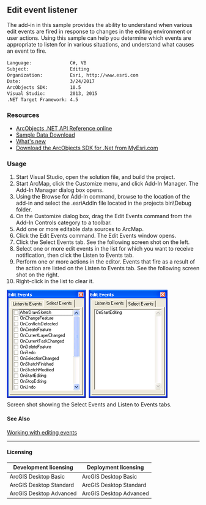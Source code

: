 ## Edit event listener

The add-in in this sample provides the ability to understand when various edit events are fired in response to changes in the editing environment or user actions. Using this sample can help you determine which events are appropriate to listen for in various situations, and understand what causes an event to fire.  


<!-- TODO: Fill this section below with metadata about this sample-->
```
Language:              C#, VB
Subject:               Editing
Organization:          Esri, http://www.esri.com
Date:                  3/24/2017
ArcObjects SDK:        10.5
Visual Studio:         2013, 2015
.NET Target Framework: 4.5
```

### Resources

* [ArcObjects .NET API Reference online](http://desktop.arcgis.com/en/arcobjects/latest/net/webframe.htm)  
* [Sample Data Download](../../releases)  
* [What's new](http://desktop.arcgis.com/en/arcobjects/latest/net/webframe.htm#05247c04-bfd9-4e36-ae09-bc6e833c3b14.htm)  
* [Download the ArcObjects SDK for .Net from MyEsri.com](https://my.esri.com/)  

### Usage
1. Start Visual Studio, open the solution file, and build the project.  
1. Start ArcMap, click the Customize menu, and click Add-In Manager. The Add-In Manager dialog box opens.  
1. Using the Browse for Add-In command, browse to the location of the add-in and select the .esriAddIn file located in the projects bin\Debug folder.   
1. On the Customize dialog box, drag the Edit Events command from the Add-In Controls category to a toolbar.  
1. Add one or more editable data sources to ArcMap.  
1. Click the Edit Events command. The Edit Events window opens.  
1. Click the Select Events tab. See the following screen shot on the left.  
1. Select one or more edit events in the list for which you want to receive notification, then click the Listen to Events tab.  
1. Perform one or more actions in the editor. Events that fire as a result of the action are listed on the Listen to Events tab. See the following screen shot on the right.  
1. Right-click in the list to clear it.  



![Screen shot showing the Select Events and Listen to Events tabs.](images/pic1.png)  
Screen shot showing the Select Events and Listen to Events tabs.  




#### See Also  
[Working with editing events](http://desktop.arcgis.com/search/?q=Working%20with%20editing%20events&p=0&language=en&product=arcobjects-sdk-dotnet&version=&n=15&collection=help)  


---------------------------------

#### Licensing  
| Development licensing | Deployment licensing | 
| ------------- | ------------- | 
| ArcGIS Desktop Basic | ArcGIS Desktop Basic |  
| ArcGIS Desktop Standard | ArcGIS Desktop Standard |  
| ArcGIS Desktop Advanced | ArcGIS Desktop Advanced |  


